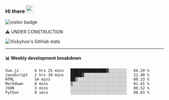 ### Hi there <a href="https://www.gautamkrishnar.com/"><img src="https://media.giphy.com/media/hvRJCLFzcasrR4ia7z/giphy.gif" width="25px"></a>

![visitor badge](https://visitor-badge.glitch.me/badge?page_id=vickyhoo.vickyhoo&left_color=black&right_color=cornflowerblue)

⚠️ UNDER CONSTRUCTION

![Vickyhoo's GitHub stats](https://github-readme-stats.vercel.app/api?username=vickyhoo&theme=react&show_icons=true&count_private=true)

---

#### :bar_chart: Weekly development breakdown

<!--START_SECTION:waka-->

```text
Vue.js       6 hrs 25 mins   ████████████████▓░░░░░░░░   66.29 %
JavaScript   2 hrs 10 mins   █████▓░░░░░░░░░░░░░░░░░░░   22.40 %
HTML         54 mins         ██▒░░░░░░░░░░░░░░░░░░░░░░   09.33 %
Markdown     8 mins          ▒░░░░░░░░░░░░░░░░░░░░░░░░   01.41 %
JSON         3 mins          ░░░░░░░░░░░░░░░░░░░░░░░░░   00.52 %
Python       0 secs          ░░░░░░░░░░░░░░░░░░░░░░░░░   00.03 %
```

<!--END_SECTION:waka-->


<!--
**vickyhoo/vickyhoo** is a ✨ _special_ ✨ repository because its `README.md` (this file) appears on your GitHub profile.

Here are some ideas to get you started:

- 🔭 I’m currently working on ...
- 🌱 I’m currently learning ...
- 👯 I’m looking to collaborate on ...
- 🤔 I’m looking for help with ...
- 💬 Ask me about ...
- 📫 How to reach me: ...
- 😄 Pronouns: ...
- ⚡ Fun fact: ...
-->
